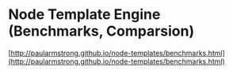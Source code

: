 # Node Template Engine (Benchmarks, Comparsion)
[http://paularmstrong.github.io/node-templates/benchmarks.html](http://paularmstrong.github.io/node-templates/benchmarks.html)
